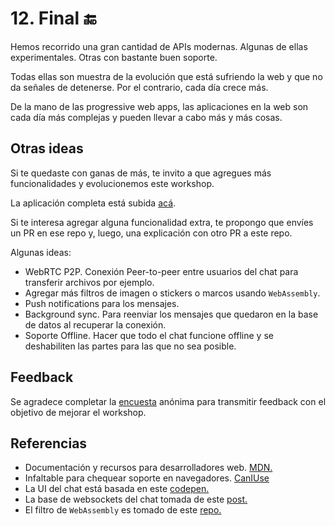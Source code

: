 # 12. Final 🔚

Hemos recorrido una gran cantidad de APIs modernas. Algunas de ellas experimentales. Otras con bastante buen soporte.

Todas ellas son muestra de la evolución que está sufriendo la web y que no da señales de detenerse. Por el contrario, cada día crece más.

De la mano de las progressive web apps, las aplicaciones en la web son cada día más complejas y pueden llevar a cabo más y más cosas.

## Otras ideas
Si te quedaste con ganas de más, te invito a que agregues más funcionalidades y evolucionemos este workshop.

La aplicación completa está subida [acá](https://github.com/leopittelli/web-chat).

Si te interesa agregar alguna funcionalidad extra, te propongo que envíes un PR en ese repo y, luego, una explicación con otro PR a este repo.

Algunas ideas:
- WebRTC P2P. Conexión Peer-to-peer entre usuarios del chat para transferir archivos por ejemplo.
- Agregar más filtros de imagen o stickers o marcos usando `WebAssembly`.
- Push notifications para los mensajes.
- Background sync. Para reenviar los mensajes que quedaron en la base de datos al recuperar la conexión.
- Soporte Offline. Hacer que todo el chat funcione offline y se deshabiliten las partes para las que no sea posible.

## Feedback
Se agradece completar la [encuesta](https://goo.gl/forms/SKgULXu5JPILZ9rr1) anónima para transmitir feedback con el objetivo de mejorar el workshop.

## Referencias
* Documentación y recursos para desarrolladores web. [MDN.](https://developer.mozilla.org/es/)
* Infaltable para chequear soporte en navegadores. [CanIUse](https://caniuse.com/)
* La UI del chat está basada en este [codepen.](https://codepen.io/blaketarter/pen/emWbYm)
* La base de websockets del chat tomada de este [post.](https://medium.com/@martin.sikora/node-js-websocket-simple-chat-tutorial-2def3a841b61)
* El filtro de `WebAssembly` es tomado de este [repo.](https://github.com/migerh/wasm-filter)

